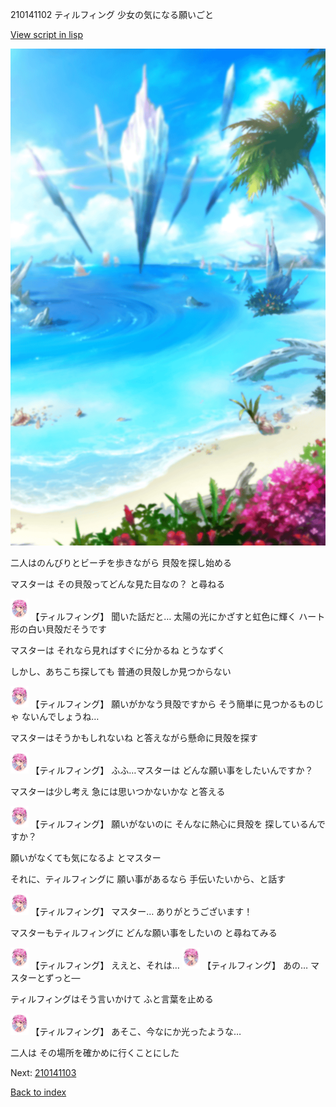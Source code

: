 210141102 ティルフィング 少女の気になる願いごと

[View script in lisp](../scripts/210141102.txt)

![sea_beach_day.png](../images/backgrounds/sea_beach_day.png)

二人はのんびりとビーチを歩きながら
貝殻を探し始める

マスターは
その貝殻ってどんな見た目なの？
と尋ねる

<img src="../images/units/2101411.png" alt="2101411.png" height="34"/>
【ティルフィング】
聞いた話だと…
太陽の光にかざすと虹色に輝く
ハート形の白い貝殻だそうです

マスターは
それなら見ればすぐに分かるね
とうなずく

しかし、あちこち探しても
普通の貝殻しか見つからない

<img src="../images/units/2101411.png" alt="2101411.png" height="34"/>
【ティルフィング】
願いがかなう貝殻ですから
そう簡単に見つかるものじゃ
ないんでしょうね…

マスターはそうかもしれないね
と答えながら懸命に貝殻を探す

<img src="../images/units/2101411.png" alt="2101411.png" height="34"/>
【ティルフィング】
ふふ…マスターは
どんな願い事をしたいんですか？

マスターは少し考え
急には思いつかないかな
と答える

<img src="../images/units/2101411.png" alt="2101411.png" height="34"/>
【ティルフィング】
願いがないのに
そんなに熱心に貝殻を
探しているんですか？

願いがなくても気になるよ
とマスター

それに、ティルフィングに
願い事があるなら
手伝いたいから、と話す

<img src="../images/units/2101411.png" alt="2101411.png" height="34"/>
【ティルフィング】
マスター…
ありがとうございます！

マスターもティルフィングに
どんな願い事をしたいの
と尋ねてみる

<img src="../images/units/2101411.png" alt="2101411.png" height="34"/>
【ティルフィング】
ええと、それは…

<img src="../images/units/2101411.png" alt="2101411.png" height="34"/>
【ティルフィング】
あの…
マスターとずっと―

ティルフィングはそう言いかけて
ふと言葉を止める

<img src="../images/units/2101411.png" alt="2101411.png" height="34"/>
【ティルフィング】
あそこ、今なにか光ったような…

二人は
その場所を確かめに行くことにした


Next: [210141103](210141103.md)

[Back to index](index.md)

